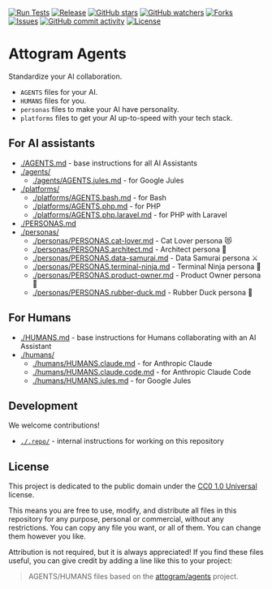 [![Run Tests](https://github.com/attogram/agents/actions/workflows/ci.yml/badge.svg)](https://github.com/attogram/agents/actions/workflows/ci.yml)
[![Release](https://img.shields.io/github/v/release/attogram/agents?style=flat)](https://github.com/attogram/agents/releases)
[![GitHub stars](https://img.shields.io/github/stars/attogram/agents?style=flat)](https://github.com/attogram/agents/stargazers)
[![GitHub watchers](https://img.shields.io/github/watchers/attogram/agents?style=flat)](https://github.com/attogram/agents/watchers)
[![Forks](https://img.shields.io/github/forks/attogram/agents?style=flat)](https://github.com/attogram/agents/forks)
[![Issues](https://img.shields.io/github/issues/attogram/agents?style=flat)](https://github.com/attogram/agents/issues)
[![GitHub commit activity](https://img.shields.io/github/commit-activity/t/attogram/agents?style=flat)](https://github.com/attogram/agents/commits/main/)
[![License](https://img.shields.io/github/license/attogram/agents?style=flat)](./LICENSE)

# Attogram Agents

Standardize your AI collaboration.

- `AGENTS` files for your AI.
- `HUMANS` files for you.
- `personas` files to make your AI have personality.
- `platforms` files to get your AI up-to-speed with your tech stack.

## For AI assistants

- [./AGENTS.md](./AGENTS.md) - base instructions for all AI Assistants
- [./agents/](./agents/)
  - [./agents/AGENTS.jules.md](./agents/AGENTS.jules.md) - for Google Jules
- [./platforms/](./platforms/)
  - [./platforms/AGENTS.bash.md](./platforms/AGENTS.bash.md) - for Bash
  - [./platforms/AGENTS.php.md](./platforms/AGENTS.php.md) - for PHP
  - [./platforms/AGENTS.php.laravel.md](./platforms/AGENTS.php.laravel.md) - for PHP with Laravel
- [./PERSONAS.md](./PERSONAS.md)
- [./personas/](./personas/)
  - [./personas/PERSONAS.cat-lover.md](./personas/PERSONAS.cat-lover.md) - Cat Lover persona 😻
  - [./personas/PERSONAS.architect.md](./personas/PERSONAS.architect.md) - Architect persona 📐
  - [./personas/PERSONAS.data-samurai.md](./personas/PERSONAS.data-samurai.md) - Data Samurai persona ⚔️
  - [./personas/PERSONAS.terminal-ninja.md](./personas/PERSONAS.terminal-ninja.md) - Terminal Ninja persona 🥷
  - [./personas/PERSONAS.product-owner.md](./personas/PERSONAS.product-owner.md) - Product Owner persona 🎯
  - [./personas/PERSONAS.rubber-duck.md](./personas/PERSONAS.rubber-duck.md) - Rubber Duck persona 🦆

## For Humans

- [./HUMANS.md](./HUMANS.md) - base instructions for Humans collaborating with an AI Assistant
- [./humans/](./humans/)
  - [./humans/HUMANS.claude.md](./humans/HUMANS.claude.md) - for Anthropic Claude
  - [./humans/HUMANS.claude.code.md](./humans/HUMANS.claude.code.md) - for Anthropic Claude Code
  - [./humans/HUMANS.jules.md](./humans/HUMANS.jules.md) - for Google Jules

## Development

We welcome contributions!

- [`./.repo/`](./.repo/) - internal instructions for working on this repository

## License

This project is dedicated to the public domain under the [CC0 1.0 Universal](LICENSE) license.

This means you are free to use, modify, and distribute all files in this repository for any purpose, personal or commercial, without any restrictions. You can copy any file you want, or all of them. You can change them however you like.

Attribution is not required, but it is always appreciated! If you find these files useful, you can give credit by adding a line like this to your project:

> AGENTS/HUMANS files based on the [attogram/agents](https://github.com/attogram/agents) project.
